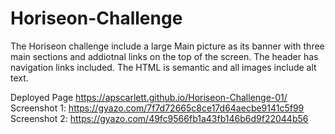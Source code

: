 # Horiseon-Challenge
The Horiseon challenge include a large Main picture as its banner with three main sections and addiotnal links on the top of the screen.
The header has navigation links included. The HTML is semantic and all images include alt text.

Deployed Page https://apscarlett.github.io/Horiseon-Challenge-01/
Screenshot 1: https://gyazo.com/7f7d72665c8ce17d64aecbe9141c5f99
Screenshot 2: https://gyazo.com/49fc9566fb1a43fb146b6d9f22044b56
